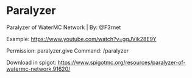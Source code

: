 # Paralyzer
Paralyzer of WaterMC Network | By: @F3rnet

Example: https://www.youtube.com/watch?v=ggJVik28E9Y

Permission: paralyzer.give
Command: /paralyzer

Download in spigot: https://www.spigotmc.org/resources/paralyzer-of-watermc-network.91620/
